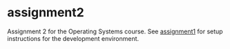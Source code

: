 # assignment2

Assignment 2 for the Operating Systems course. See [assignment1](../assignment1) for setup instructions for the development environment.
